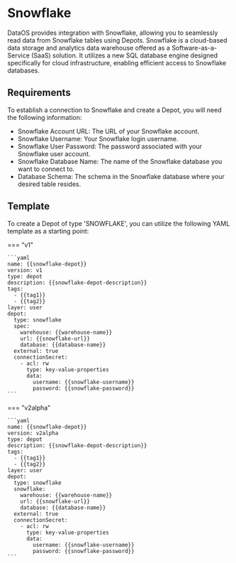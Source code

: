 # Snowflake

DataOS provides integration with Snowflake, allowing you to seamlessly read data from Snowflake tables using Depots. Snowflake is a cloud-based data storage and analytics data warehouse offered as a Software-as-a-Service (SaaS) solution. It utilizes a new SQL database engine designed specifically for cloud infrastructure, enabling efficient access to Snowflake databases.

## Requirements

To establish a connection to Snowflake and create a Depot, you will need the following information:

- Snowflake Account URL: The URL of your Snowflake account.
- Snowflake Username: Your Snowflake login username.
- Snowflake User Password: The password associated with your Snowflake user account.
- Snowflake Database Name: The name of the Snowflake database you want to connect to.
- Database Schema: The schema in the Snowflake database where your desired table resides.

## Template

To create a Depot of type 'SNOWFLAKE', you can utilize the following YAML template as a starting point:

=== "v1"

    ```yaml
    name: {{snowflake-depot}}
    version: v1
    type: depot
    description: {{snowflake-depot-description}}
    tags:
      - {{tag1}}
      - {{tag2}}
    layer: user
    depot:
      type: snowflake
      spec:
        warehouse: {{warehouse-name}}
        url: {{snowflake-url}}
        database: {{database-name}}
      external: true
      connectionSecret:
        - acl: rw
          type: key-value-properties
          data:
            username: {{snowflake-username}}
            password: {{snowflake-password}}
    ```
=== "v2alpha"

    ```yaml
    name: {{snowflake-depot}}
    version: v2alpha
    type: depot
    description: {{snowflake-depot-description}}
    tags:
      - {{tag1}}
      - {{tag2}}
    layer: user
    depot:
      type: snowflake
      snowflake:
        warehouse: {{warehouse-name}}
        url: {{snowflake-url}}
        database: {{database-name}}
      external: true
      connectionSecret:
        - acl: rw
          type: key-value-properties
          data:
            username: {{snowflake-username}}
            password: {{snowflake-password}}
    ```
